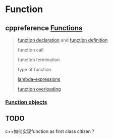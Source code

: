 # Function



## cppreference [Functions](https://en.cppreference.com/w/cpp/language/functions)

> [function declaration](https://en.cppreference.com/w/cpp/language/function) and [function definition](https://en.cppreference.com/w/cpp/language/function) 
>
> function call 
>
> function termination
>
> type of function
>
> [lambda-expressions](https://en.cppreference.com/w/cpp/language/lambda)
>
> [function overloading](https://en.cppreference.com/w/cpp/language/overload_resolution)
>
> 



### [Function objects](https://en.cppreference.com/w/cpp/language/functions#Function_objects)





## TODO

c++如何实现function as first class citizen？



